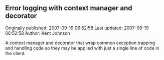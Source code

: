 ## Error logging with context manager and decorator

Originally published: 2007-09-19 06:52:58
Last updated: 2007-09-19 06:52:58
Author: Kent Johnson

A context manager and decorator that wrap common exception trapping and handling code so they may be applied with just a single line of code in the client.